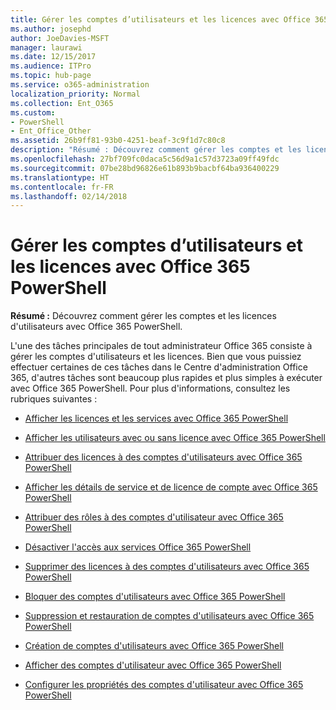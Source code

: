```yaml
---
title: Gérer les comptes d’utilisateurs et les licences avec Office 365 PowerShell
ms.author: josephd
author: JoeDavies-MSFT
manager: laurawi
ms.date: 12/15/2017
ms.audience: ITPro
ms.topic: hub-page
ms.service: o365-administration
localization_priority: Normal
ms.collection: Ent_O365
ms.custom:
- PowerShell
- Ent_Office_Other
ms.assetid: 26b9ff81-93b0-4251-beaf-3c9f1d7c80c8
description: "Résumé : Découvrez comment gérer les comptes et les licences d'utilisateurs avec Office 365 PowerShell."
ms.openlocfilehash: 27bf709fc0daca5c56d9a1c57d3723a09ff49fdc
ms.sourcegitcommit: 07be28bd96826e61b893b9bacbf64ba936400229
ms.translationtype: HT
ms.contentlocale: fr-FR
ms.lasthandoff: 02/14/2018
---
```

# <a name="manage-user-accounts-and-licenses-with-office-365-powershell"></a>Gérer les comptes d’utilisateurs et les licences avec Office 365 PowerShell

 **Résumé :** Découvrez comment gérer les comptes et les licences d'utilisateurs avec Office 365 PowerShell.
  
L'une des tâches principales de tout administrateur Office 365 consiste à gérer les comptes d'utilisateurs et les licences. Bien que vous puissiez effectuer certaines de ces tâches dans le Centre d'administration Office 365, d'autres tâches sont beaucoup plus rapides et plus simples à exécuter avec Office 365 PowerShell. Pour plus d'informations, consultez les rubriques suivantes :
  
- [Afficher les licences et les services avec Office 365 PowerShell](view-licenses-and-services-with-office-365-powershell.md)
    
- [Afficher les utilisateurs avec ou sans licence avec Office 365 PowerShell](view-licensed-and-unlicensed-users-with-office-365-powershell.md)
    
- [Attribuer des licences à des comptes d'utilisateurs avec Office 365 PowerShell](assign-licenses-to-user-accounts-with-office-365-powershell.md)
    
- [Afficher les détails de service et de licence de compte avec Office 365 PowerShell](view-account-license-and-service-details-with-office-365-powershell.md)
    
- [Attribuer des rôles à des comptes d'utilisateur avec Office 365 PowerShell](assign-roles-to-user-accounts-with-office-365-powershell.md)
    
- [Désactiver l'accès aux services Office 365 PowerShell](disable-access-to-services-with-office-365-powershell.md)
    
- [Supprimer des licences à des comptes d'utilisateurs avec Office 365 PowerShell](remove-licenses-from-user-accounts-with-office-365-powershell.md)
    
- [Bloquer des comptes d'utilisateurs avec Office 365 PowerShell](block-user-accounts-with-office-365-powershell.md)
    
- [Suppression et restauration de comptes d'utilisateurs avec Office 365 PowerShell](delete-and-restore-user-accounts-with-office-365-powershell.md)
    
- [Création de comptes d'utilisateurs avec Office 365 PowerShell](create-user-accounts-with-office-365-powershell.md)
    
- [Afficher des comptes d'utilisateur avec Office 365 PowerShell](view-user-accounts-with-office-365-powershell.md)
    
- [Configurer les propriétés des comptes d'utilisateur avec Office 365 PowerShell](configure-user-account-properties-with-office-365-powershell.md)
    

